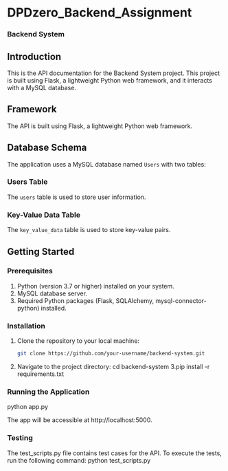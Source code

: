 # DPDzero_Backend_Assignment
### Backend System
## Introduction
This is the API documentation for the Backend System project. This project is built using Flask, a lightweight Python web framework, and it interacts with a MySQL database.

## Framework
The API is built using Flask, a lightweight Python web framework.

## Database Schema
The application uses a MySQL database named `Users` with two tables:
### Users Table
The `users` table is used to store user information.
### Key-Value Data Table
The `key_value_data` table is used to store key-value pairs.
## Getting Started

### Prerequisites
1. Python (version 3.7 or higher) installed on your system.
2. MySQL database server.
3. Required Python packages (Flask, SQLAlchemy, mysql-connector-python) installed.

### Installation
1. Clone the repository to your local machine:

   ```bash
   git clone https://github.com/your-username/backend-system.git

2. Navigate to the project directory:
    cd backend-system
3.pip install -r requirements.txt

### Running the Application
python app.py

The app will be accessible at http://localhost:5000.

### Testing
The test_scripts.py file contains test cases for the API. To execute the tests, 
run the following command: python test_scripts.py


